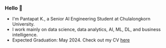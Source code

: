 ### Hello 👋

- I'm Pantapat K., a Senior AI Engineering Student at Chulalongkorn University.
- I work mainly on data science, data analytics, AI, ML, DL, and business intelligence.
- Expected Graduation: May 2024. Check out my CV [here](https://drive.google.com/file/d/1ySr2Ue4FwTOLJU4sd7tE5okLOTaPFc1M/view?usp=sharing)

<!--
**pau31975/pau31975** is a ✨ _special_ ✨ repository because its `README.md` (this file) appears on your GitHub profile.

Here are some ideas to get you started:

- 🔭 I’m currently working on ...
- 🌱 I’m currently learning ...
- 👯 I’m looking to collaborate on ...
- 🤔 I’m looking for help with ...
- 💬 Ask me about ...
- 📫 How to reach me: ...
- 😄 Pronouns: ...
- ⚡ Fun fact: ...
-->
